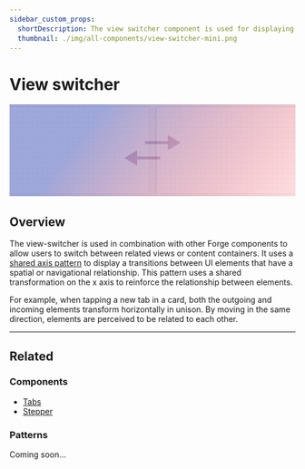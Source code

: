 ```yaml
---
sidebar_custom_props:
  shortDescription: The view switcher component is used for displaying a single view at a time out of a set of available views.
  thumbnail: ./img/all-components/view-switcher-mini.png
---
```


# View switcher

<ComponentVisual storybookUrl="https://forge.tylerdev.io/main/?path=/story/components-view-switcher--default">

![](./images/view-switcher.png)

</ComponentVisual>

## Overview

The view-switcher is used in combination with other Forge components to allow users to switch between related views or content containers. It uses a [shared axis pattern](https://material.io/design/motion/the-motion-system.html#shared-axis)
to display a transitions between UI elements that have a spatial or navigational relationship. This pattern uses a shared transformation on the x axis to reinforce the relationship between elements.

For example, when tapping a new tab in a card, both the outgoing and incoming elements transform horizontally in unison. By moving in the same direction, elements are perceived to be related to each other.

---

## Related

### Components

- [Tabs](/components/navigation/tabs)
- [Stepper](/components/stepper)

### Patterns

Coming soon...
